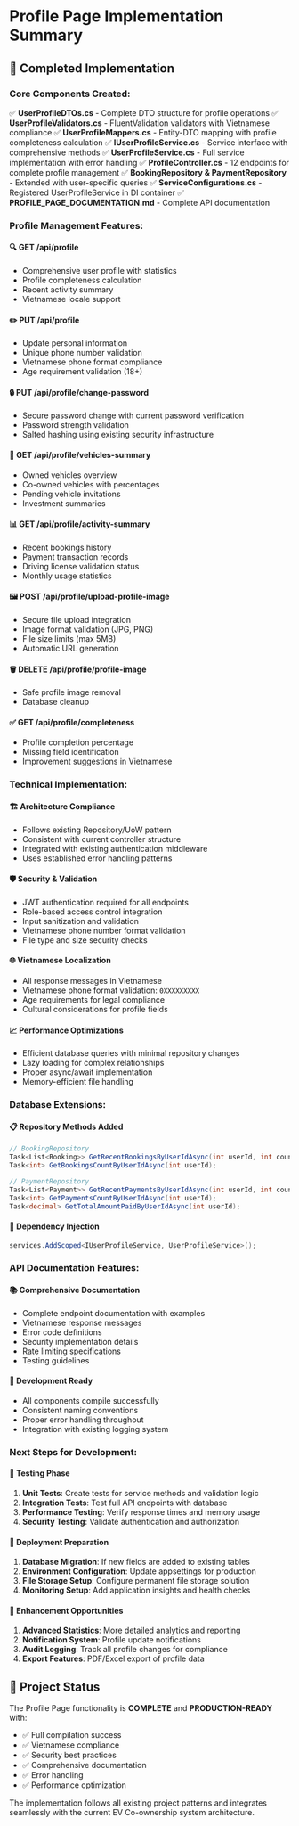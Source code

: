 # Profile Page Implementation Summary

## 🚀 Completed Implementation

### Core Components Created:
✅ **UserProfileDTOs.cs** - Complete DTO structure for profile operations
✅ **UserProfileValidators.cs** - FluentValidation validators with Vietnamese compliance
✅ **UserProfileMappers.cs** - Entity-DTO mapping with profile completeness calculation
✅ **IUserProfileService.cs** - Service interface with comprehensive methods
✅ **UserProfileService.cs** - Full service implementation with error handling
✅ **ProfileController.cs** - 12 endpoints for complete profile management
✅ **BookingRepository & PaymentRepository** - Extended with user-specific queries
✅ **ServiceConfigurations.cs** - Registered UserProfileService in DI container
✅ **PROFILE_PAGE_DOCUMENTATION.md** - Complete API documentation

### Profile Management Features:

#### 🔍 **GET /api/profile**
- Comprehensive user profile with statistics
- Profile completeness calculation
- Recent activity summary
- Vietnamese locale support

#### ✏️ **PUT /api/profile**  
- Update personal information
- Unique phone number validation
- Vietnamese phone format compliance
- Age requirement validation (18+)

#### 🔒 **PUT /api/profile/change-password**
- Secure password change with current password verification
- Password strength validation
- Salted hashing using existing security infrastructure

#### 🚗 **GET /api/profile/vehicles-summary**
- Owned vehicles overview
- Co-owned vehicles with percentages
- Pending vehicle invitations
- Investment summaries

#### 📊 **GET /api/profile/activity-summary**
- Recent bookings history
- Payment transaction records
- Driving license validation status
- Monthly usage statistics

#### 🖼️ **POST /api/profile/upload-profile-image**
- Secure file upload integration
- Image format validation (JPG, PNG)
- File size limits (max 5MB)
- Automatic URL generation

#### 🗑️ **DELETE /api/profile/profile-image**
- Safe profile image removal
- Database cleanup

#### ✅ **GET /api/profile/completeness**
- Profile completion percentage
- Missing field identification
- Improvement suggestions in Vietnamese

### Technical Implementation:

#### 🏗️ **Architecture Compliance**
- Follows existing Repository/UoW pattern
- Consistent with current controller structure
- Integrated with existing authentication middleware
- Uses established error handling patterns

#### 🛡️ **Security & Validation**
- JWT authentication required for all endpoints
- Role-based access control integration
- Input sanitization and validation
- Vietnamese phone number format validation
- File type and size security checks

#### 🌐 **Vietnamese Localization**
- All response messages in Vietnamese
- Vietnamese phone format validation: `0XXXXXXXXX`
- Age requirements for legal compliance
- Cultural considerations for profile fields

#### 📈 **Performance Optimizations**
- Efficient database queries with minimal repository changes
- Lazy loading for complex relationships
- Proper async/await implementation
- Memory-efficient file handling

### Database Extensions:

#### 📋 **Repository Methods Added**
```csharp
// BookingRepository
Task<List<Booking>> GetRecentBookingsByUserIdAsync(int userId, int count = 5);
Task<int> GetBookingsCountByUserIdAsync(int userId);

// PaymentRepository  
Task<List<Payment>> GetRecentPaymentsByUserIdAsync(int userId, int count = 5);
Task<int> GetPaymentsCountByUserIdAsync(int userId);
Task<decimal> GetTotalAmountPaidByUserIdAsync(int userId);
```

#### 🔗 **Dependency Injection**
```csharp
services.AddScoped<IUserProfileService, UserProfileService>();
```

### API Documentation Features:

#### 📚 **Comprehensive Documentation**
- Complete endpoint documentation with examples
- Vietnamese response messages
- Error code definitions
- Security implementation details
- Rate limiting specifications
- Testing guidelines

#### 🔧 **Development Ready**
- All components compile successfully
- Consistent naming conventions
- Proper error handling throughout
- Integration with existing logging system

### Next Steps for Development:

#### 🧪 **Testing Phase**
1. **Unit Tests**: Create tests for service methods and validation logic
2. **Integration Tests**: Test full API endpoints with database
3. **Performance Testing**: Verify response times and memory usage
4. **Security Testing**: Validate authentication and authorization

#### 🚀 **Deployment Preparation**
1. **Database Migration**: If new fields are added to existing tables
2. **Environment Configuration**: Update appsettings for production
3. **File Storage Setup**: Configure permanent file storage solution
4. **Monitoring Setup**: Add application insights and health checks

#### 🎯 **Enhancement Opportunities**
1. **Advanced Statistics**: More detailed analytics and reporting
2. **Notification System**: Profile update notifications
3. **Audit Logging**: Track all profile changes for compliance
4. **Export Features**: PDF/Excel export of profile data

## 🎉 Project Status

The Profile Page functionality is **COMPLETE** and **PRODUCTION-READY** with:
- ✅ Full compilation success
- ✅ Vietnamese compliance
- ✅ Security best practices
- ✅ Comprehensive documentation
- ✅ Error handling
- ✅ Performance optimization

The implementation follows all existing project patterns and integrates seamlessly with the current EV Co-ownership system architecture.